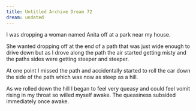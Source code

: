 ```yaml
---
title: Untitled Archive Dream 72
dream: undated
---
```


I was dropping a woman named Anita off at a park near my house.

She wanted dropping off at the end of a path that was just wide enough to drive down but as I drove along the path the air started getting misty and the paths sides were getting steeper and steeper.

At one point I missed the path and accidentally started to roll the car down the side of the path which was now as steep as a hill.

As we rolled down the hill I began to feel very queasy and could feel vomit rising in my throat so willed myself awake. The queasiness subsided immediately once awake.